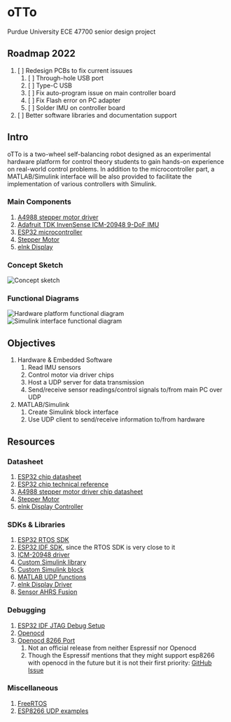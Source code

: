 # oTTo

Purdue University ECE 47700 senior design project

## Roadmap 2022

1. [ ] Redesign PCBs to fix current issuues
    1. [ ] Through-hole USB port
    2. [ ] Type-C USB
    3. [ ] Fix auto-program issue on main controller board
    4. [ ] Fix Flash error on PC adapter
    5. [ ] Solder IMU on controller board
2. [ ] Better software libraries and documentation support 

## Intro

oTTo is a two-wheel self-balancing robot designed as an experimental hardware platform for control theory students to gain hands-on experience on real-world control problems. In addition to the microcontroller part, a MATLAB/Simulink interface will be also provided to facilitate the implementation of various controllers with Simulink.

### Main Components

1. [A4988 stepper motor driver](https://www.amazon.com/gp/product/B01FFGAKK8/ref=ppx_yo_dt_b_search_asin_title?ie=UTF8&psc=1#descriptionAndDetails)
2. [Adafruit TDK InvenSense ICM-20948 9-DoF IMU](https://www.adafruit.com/product/4554)
3. [ESP32 microcontroller](https://www.espressif.com/en/products/socs/esp32)
4. [Stepper Motor](https://www.amazon.com/gp/product/B07TJWMZZY/ref=ppx_yo_dt_b_search_asin_title?ie=UTF8&th=1)
5. [eInk Display](https://www.adafruit.com/product/4687)

### Concept Sketch

![Concept sketch](https://user-images.githubusercontent.com/19645713/119400346-0e936380-bca8-11eb-92e4-784602a6f2d4.png)

### Functional Diagrams

![Hardware platform functional diagram](https://user-images.githubusercontent.com/19645713/119400410-24a12400-bca8-11eb-8841-9a9575c44fbc.png)
![Simulink interface functional diagram](https://user-images.githubusercontent.com/19645713/119400416-266ae780-bca8-11eb-8e7e-a8d4a10a9e9a.png)

## Objectives

1. Hardware & Embedded Software
    1. Read IMU sensors
    2. Control motor via driver chips
    3. Host a UDP server for data transmission
    4. Send/receive sensor readings/control signals to/from main PC over UDP
2. MATLAB/Simulink
    1. Create Simulink block interface
    2. Use UDP client to send/receive information to/from hardware

## Resources

### Datasheet

1. [ESP32 chip datasheet](https://www.espressif.com/sites/default/files/documentation/esp32_datasheet_en.pdf)
2. [ESP32 chip technical reference](https://www.espressif.com/sites/default/files/documentation/esp32_technical_reference_manual_en.pdf)
3. [A4988 stepper motor driver chip datasheet](https://www.pololu.com/file/0J450/A4988.pdf)
4. [Stepper Motor](https://datasheetspdf.com/pdf-file/928661/MotionKing/17HS4401/1)
5. [eInk Display Controller](https://cdn-learn.adafruit.com/assets/assets/000/092/748/original/SSD1675_0.pdf?1593792604)

### SDKs & Libraries

1. [ESP32 RTOS SDK](https://docs.espressif.com/projects/esp-idf/en/latest/esp32/api-reference/system/freertos.html)
2. [ESP32 IDF SDK](https://docs.espressif.com/projects/esp-idf/en/latest/esp32/index.html), since the RTOS SDK is very close to it
3. [ICM-20948 driver](https://github.com/adafruit/Adafruit_ICM20X)
4. [Custom Simulink library](https://ww2.mathworks.cn/help/simulink/ug/creating-block-libraries.html?lang=en)
5. [Custom Simulink block](https://www.mathworks.com/help//simulink/ug/tutorial-creating-a-custom-block.html?requestedDomain=)
6. [MATLAB UDP functions](https://www.mathworks.com/help/instrument/udp-interface.html?s_tid=CRUX_lftnav)
7. [eInk Display Driver](https://github.com/adafruit/Adafruit_EPD)
8. [Sensor AHRS Fusion](https://github.com/adafruit/Adafruit_AHRS)

### Debugging

1. [ESP32 IDF JTAG Debug Setup](https://docs.espressif.com/projects/esp-idf/en/latest/esp32/api-guides/jtag-debugging/index.html#how-it-works)
2. [Openocd](http://openocd.org/)
3. [Openocd 8266 Port](https://github.com/sysprogs/esp8266-openocd)
   1. Not an official release from neither Espressif nor Openocd
   2. Though the Espressif mentions that they might support esp8266 with openocd in the future but it is not their first priority: [GitHub Issue](https://github.com/espressif/openocd-esp32/issues/111)

### Miscellaneous

1. [FreeRTOS](https://www.freertos.org/)
2. [ESP8266 UDP examples](https://github.com/espressif/ESP8266_RTOS_SDK/tree/master/examples/protocols/sockets)
